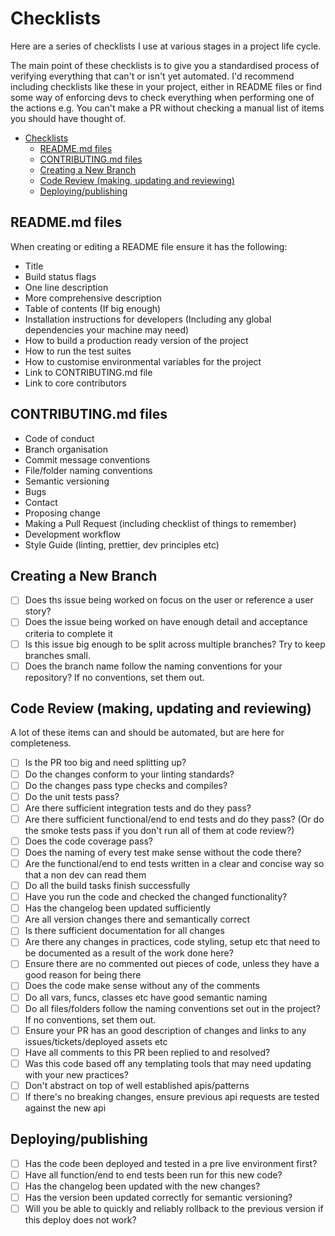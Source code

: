 # Checklists

Here are a series of checklists I use at various stages in a project life cycle.

The main point of these checklists is to give you a standardised process of verifying everything
that can't or isn't yet automated. I'd recommend including checklists like these in your project,
either in README files or find some way of enforcing devs to check everything when performing one of
the actions e.g. You can't make a PR without checking a manual list of items you should have thought
of.

- [Checklists](#checklists)
  - [README.md files](#readmemd-files)
  - [CONTRIBUTING.md files](#contributingmd-files)
  - [Creating a New Branch](#creating-a-new-branch)
  - [Code Review (making, updating and reviewing)](#code-review-making-updating-and-reviewing)
  - [Deploying/publishing](#deployingpublishing)

## README.md files

When creating or editing a README file ensure it has the following:

- Title
- Build status flags
- One line description
- More comprehensive description
- Table of contents (If big enough)
- Installation instructions for developers (Including any global dependencies your machine may need)
- How to build a production ready version of the project
- How to run the test suites
- How to customise environmental variables for the project
- Link to CONTRIBUTING.md file
- Link to core contributors

## CONTRIBUTING.md files

- Code of conduct
- Branch organisation
- Commit message conventions
- File/folder naming conventions
- Semantic versioning
- Bugs
- Contact
- Proposing change
- Making a Pull Request (including checklist of things to remember)
- Development workflow
- Style Guide (linting, prettier, dev principles etc)

## Creating a New Branch

- [ ] Does ths issue being worked on focus on the user or reference a user story?
- [ ] Does the issue being worked on have enough detail and acceptance criteria to complete it
- [ ] Is this issue big enough to be split across multiple branches? Try to keep branches small.
- [ ] Does the branch name follow the naming conventions for your repository? If no conventions, set them out.

## Code Review (making, updating and reviewing)

A lot of these items can and should be automated, but are here for completeness.

- [ ] Is the PR too big and need splitting up?
- [ ] Do the changes conform to your linting standards?
- [ ] Do the changes pass type checks and compiles?
- [ ] Do the unit tests pass?
- [ ] Are there sufficient integration tests and do they pass?
- [ ] Are there sufficient functional/end to end tests and do they pass? (Or do the smoke tests pass if you don't run all of them at code review?)
- [ ] Does the code coverage pass?
- [ ] Does the naming of every test make sense without the code there?
- [ ] Are the functional/end to end tests written in a clear and concise way so that a non dev can read them
- [ ] Do all the build tasks finish successfully
- [ ] Have you run the code and checked the changed functionality?
- [ ] Has the changelog been updated sufficiently
- [ ] Are all version changes there and semantically correct
- [ ] Is there sufficient documentation for all changes
- [ ] Are there any changes in practices, code styling, setup etc that need to be documented as a result of the work done here?
- [ ] Ensure there are no commented out pieces of code, unless they have a good reason for being there
- [ ] Does the code make sense without any of the comments
- [ ] Do all vars, funcs, classes etc have good semantic naming
- [ ] Do all files/folders follow the naming conventions set out in the project? If no conventions, set them out.
- [ ] Ensure your PR has an good description of changes and links to any issues/tickets/deployed assets etc
- [ ] Have all comments to this PR been replied to and resolved?
- [ ] Was this code based off any templating tools that may need updating with your new practices?
- [ ] Don't abstract on top of well established apis/patterns
- [ ] If there's no breaking changes, ensure previous api requests are tested against the new api

## Deploying/publishing

- [ ] Has the code been deployed and tested in a pre live environment first?
- [ ] Have all function/end to end tests been run for this new code?
- [ ] Has the changelog been updated with the new changes?
- [ ] Has the version been updated correctly for semantic versioning?
- [ ] Will you be able to quickly and reliably rollback to the previous version if this deploy does not work?
